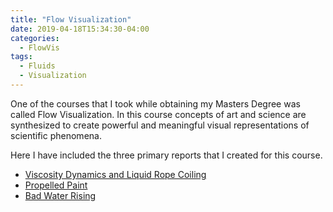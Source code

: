 ```yaml
---
title: "Flow Visualization"
date: 2019-04-18T15:34:30-04:00
categories:
  - FlowVis
tags:
  - Fluids
  - Visualization
---
```


One of the courses that I took while obtaining my Masters Degree was called Flow Visualization. In this course concepts of art and science are synthesized to create powerful and meaningful visual representations of scientific phenomena.

Here I have included the three primary reports that I created for this course.
- <a href="/pdfs/JacobHaimes_Viscosity-Dynamics_FlowVis.pdf">Viscosity Dynamics and Liquid Rope Coiling</a>
- <a href="/pdfs/JacobHaimes_Propelled-Paint_FlowVis.pdf">Propelled Paint</a>
- <a href="/pdfs/JacobHaimes_Bad-Water-Rising_FlowVis.pdf">Bad Water Rising</a>
